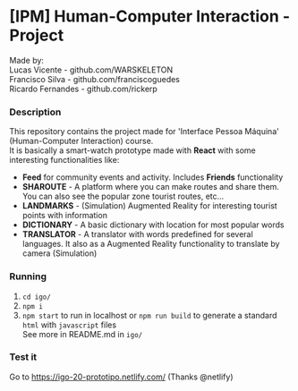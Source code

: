 # [IPM] Human-Computer Interaction - Project

Made by:  
Lucas Vicente - github.com/WARSKELETON  
Francisco Silva - github.com/franciscoguedes  
Ricardo Fernandes - github.com/rickerp  

### Description
This repository contains the project made for 'Interface Pessoa Máquina' (Human-Computer Interaction) course.  
It is basically a smart-watch prototype made with **React** with some interesting functionalities like:  
  * **Feed** for community events and activity. Includes **Friends** functionality  
  * **SHAROUTE** - A platform where you can make routes and share them. You can also see the popular zone tourist routes, etc...  
  * **LANDMARKS** - (Simulation) Augmented Reality for interesting tourist points with information  
  * **DICTIONARY** - A basic dictionary with location for most popular words  
  * **TRANSLATOR** - A translator with words predefined for several languages. It also as a Augmented Reality functionality to translate by camera (Simulation)  

### Running
1. `cd igo/`  
2. `npm i`
3. `npm start` to run in localhost or `npm run build` to generate a standard `html` with `javascript` files  
See more in README.md in `igo/`

### Test it
Go to https://igo-20-prototipo.netlify.com/ 
(Thanks @netlify)
